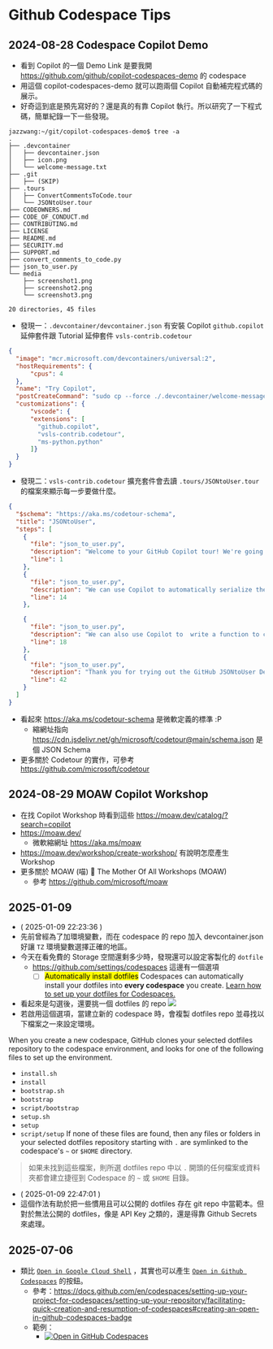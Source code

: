 # Github Codespace Tips

## 2024-08-28 Codespace Copilot Demo

- 看到 Copilot 的一個 Demo Link 是要我開 https://github.com/github/copilot-codespaces-demo 的 codespace
- 用這個 copilot-codespaces-demo 就可以跑兩個 Copilot 自動補完程式碼的展示。
- 好奇這到底是預先寫好的？還是真的有靠 Copilot 執行。所以研究了一下程式碼，簡單紀錄一下一些發現。
```
jazzwang:~/git/copilot-codespaces-demo$ tree -a
.
├── .devcontainer
│   ├── devcontainer.json
│   ├── icon.png
│   └── welcome-message.txt
├── .git
│   ├── (SKIP)
├── .tours
│   ├── ConvertCommentsToCode.tour
│   └── JSONtoUser.tour
├── CODEOWNERS.md
├── CODE_OF_CONDUCT.md
├── CONTRIBUTING.md
├── LICENSE
├── README.md
├── SECURITY.md
├── SUPPORT.md
├── convert_comments_to_code.py
├── json_to_user.py
└── media
    ├── screenshot1.png
    ├── screenshot2.png
    └── screenshot3.png

20 directories, 45 files
```
- 發現一：`.devcontainer/devcontainer.json` 有安裝 Copilot `github.copilot` 延伸套件跟 Tutorial 延伸套件 `vsls-contrib.codetour`
```json showLineNumbers highlightLine=1-5,8
{
  "image": "mcr.microsoft.com/devcontainers/universal:2",
  "hostRequirements": {
      "cpus": 4
  },
  "name": "Try Copilot",
  "postCreateCommand": "sudo cp --force ./.devcontainer/welcome-message.txt /usr/local/etc/vscode-dev-containers/first-run-notice.txt",
  "customizations": {
      "vscode": {
      "extensions": [
        "github.copilot",
        "vsls-contrib.codetour",
        "ms-python.python"
      ]}
  }
}
```
- 發現二：`vsls-contrib.codetour` 擴充套件會去讀 `.tours/JSONtoUser.tour` 的檔案來顯示每一步要做什麼。
```json
{
  "$schema": "https://aka.ms/codetour-schema",
  "title": "JSONtoUser",
  "steps": [
    {
      "file": "json_to_user.py",
      "description": "Welcome to your GitHub Copilot tour! We're going to jump right into a common use case for Copilot: helping write boilerplate code. Here you can see an example of the User class, as well as a  JSON representation of a user. \n\n Press `Next` to continue 👇",
      "line": 1
    },
    {
      "file": "json_to_user.py",
      "description": "We can use Copilot to automatically serialize the json into the class. Press __ENTER__ at the end of line 14 to prompt Copilot to generate the boilerplate code, and __TAB__ to accept the generated code. \n\nOnce it's generated the code, press `Next` to continue 👇",
      "line": 14
    },

    {
      "file": "json_to_user.py",
      "description": "We can also use Copilot to  write a function to convert from the class to JSON. Press __ENTER__ at the end of line 18 to prompt Copilot to generate the boilerplate code, and __TAB__ to accept the generated code. \n\nOnce it's generated the code, press `Next` to continue 👇",
      "line": 18
    },
    {
      "file": "json_to_user.py",
      "description": "Thank you for trying out the GitHub JSONtoUser Demo! Try out some new Code Tours in the bottom left panel! If you would like to sign up for Copilot visit here: https://github.com/features/copilot#pricing",
      "line": 42
    }
  ]
}
```
- 看起來 https://aka.ms/codetour-schema 是微軟定義的標準 :P
    - 縮網址指向 https://cdn.jsdelivr.net/gh/microsoft/codetour@main/schema.json 是個 JSON Schema
- 更多關於 Codetour 的實作，可參考 https://github.com/microsoft/codetour

## 2024-08-29 MOAW Copilot Workshop

- 在找 Copilot Workshop 時看到這些 https://moaw.dev/catalog/?search=copilot
- https://moaw.dev/
    - 微軟縮網址 https://aka.ms/moaw
- https://moaw.dev/workshop/create-workshop/ 有說明怎麼產生 Workshop
- 更多關於 MOAW (喵) 🌳 The Mother Of All Workshops (MOAW)
    - 參考 https://github.com/microsoft/moaw

## 2025-01-09

- ( 2025-01-09 22:23:36 )
- 先前曾經為了加環境變數，而在 codespace 的 repo 加入 devcontainer.json 好讓 `TZ` 環境變數選擇正確的地區。
- 今天在看免費的 Storage 空間還剩多少時，發現還可以設定客製化的 `dotfile`
  - https://github.com/settings/codespaces 這邊有一個選項
    - [ ] <mark>Automatically install dotfiles</mark>
    Codespaces can automatically install your dotfiles into **every codespace** you create. [Learn how to set up your dotfiles for Codespaces.](https://docs.github.com/codespaces/setting-your-user-preferences/personalizing-github-codespaces-for-your-account#dotfiles)
- 看起來是勾選後，還要挑一個 dotfiles 的 repo
![](https://docs.github.com/assets/cb-45194/mw-1440/images/help/codespaces/select-dotfiles-repo.webp)
- 若啟用這個選項，當建立新的 codespace 時，會複製 dotfiles repo 並尋找以下檔案之一來設定環境。

When you create a new codespace, GitHub clones your selected dotfiles repository to the codespace environment, and looks for one of the following files to set up the environment.

-   `install.sh`
-   `install`
-   `bootstrap.sh`
-   `bootstrap`
-   `script/bootstrap`
-   `setup.sh`
-   `setup`
-   `script/setup`
If none of these files are found, then any files or folders in your selected dotfiles repository starting with `.` are symlinked to the codespace's `~` or `$HOME` directory.
> 如果未找到這些檔案，則所選 dotfiles repo 中以 `.` 開頭的任何檔案或資料夾都會建立捷徑到 Codespace 的 `~` 或 `$HOME` 目錄。

- ( 2025-01-09 22:47:01 )
- 這個作法有助於把一些慣用且可以公開的 dotfiles 存在 git repo 中當範本。但對於無法公開的 dotfiles，像是 API Key 之類的，還是得靠 Github Secrets 來處理。

## 2025-07-06

- 類比 [`Open in Google Cloud Shell`](https://cloud.google.com/shell/docs/open-in-cloud-shell?hl=zh-tw) ，其實也可以產生 [`Open in Github Codespaces`](https://docs.github.com/en/codespaces/setting-up-your-project-for-codespaces/setting-up-your-repository/facilitating-quick-creation-and-resumption-of-codespaces#creating-an-open-in-github-codespaces-badge) 的按鈕。
  - 參考：https://docs.github.com/en/codespaces/setting-up-your-project-for-codespaces/setting-up-your-repository/facilitating-quick-creation-and-resumption-of-codespaces#creating-an-open-in-github-codespaces-badge
  - 範例：
    - [![Open in GitHub Codespaces](https://github.com/codespaces/badge.svg)](https://codespaces.new/jazzwang/aider-labs/tree/main)

